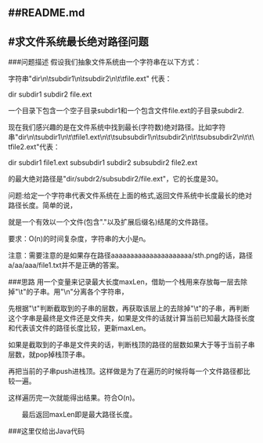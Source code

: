 ##README.md 
-------------
#求文件系统最长绝对路径问题
-------------

###问题描述
假设我们抽象文件系统由一个字符串在以下方式：

字符串"dir\n\tsubdir1\n\tsubdir2\n\t\tfile.ext" 代表：

dir
    subdir1
    subdir2
        file.ext

一个目录下包含一个空子目录subdir1和一个包含文件file.ext的子目录subdir2.

现在我们感兴趣的是在文件系统中找到最长(字符数)绝对路径。比如字符串"dir\n\tsubdir1\n\t\tfile1.ext\n\t\tsubsubdir1\n\tsubdir2\n\t\tsubsubdir2\n\t\t\tfile2.ext"代表：

dir
    subdir1
        file1.ext
        subsubdir1
    subdir2
        subsubdir2
            file2.ext

的最大绝对路径是"dir/subdr2/subsubdir2/file.ext"，它的长度是30。

问题:给定一个字符串代表文件系统在上面的格式,返回文件系统中长度最长的绝对路径长度。简单的说，

就是一个有效以一个文件(包含"."以及扩展后缀名)结尾的文件路径。

要求：O(n)的时间复杂度，字符串的大小是n。

注意：需要注意的是如果存在路径aaaaaaaaaaaaaaaaaaaaa/sth.png的话，路径a/aa/aaa/file1.txt并不是正确的答案。

###思路
    用一个变量来记录最大长度maxLen，借助一个栈用来存放每一层去除掉"\t"的子串。用"\n"分离各个字符串，

先根据"\t"判断截取到的子串的层数，再获取该层上的去除掉"\t"的子串，再判断这个字串是最终是文件还是文件夹，如果是文件的话就计算当前已知最大路径长度和代表该文件的路径长度比较，更新maxLen。

如果是截取到的子串是文件夹的话，判断栈顶的路径的层数如果大于等于当前子串层数，就pop掉栈顶子串。

再把当前的子串push进栈顶。这样做是为了在遍历的时候将每一个文件路径都比较一遍。

这样遍历完一次就能得出结果。符合O(n)。

　　最后返回maxLen即是最大路径长度。

###这里仅给出Java代码
